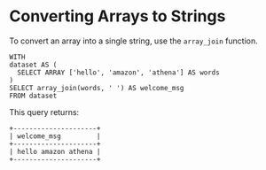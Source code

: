 # Converting Arrays to Strings<a name="converting-arrays-to-strings"></a>

To convert an array into a single string, use the `array_join` function\.

```
WITH
dataset AS (
  SELECT ARRAY ['hello', 'amazon', 'athena'] AS words
)
SELECT array_join(words, ' ') AS welcome_msg
FROM dataset
```

This query returns:

```
+---------------------+
| welcome_msg         |
+---------------------+
| hello amazon athena |
+---------------------+
```